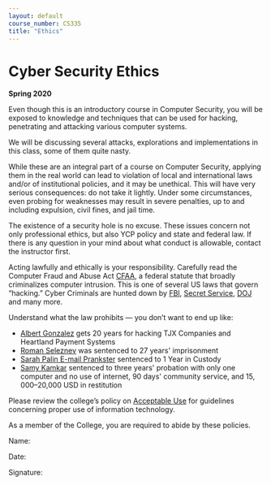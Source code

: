 ```yaml
---
layout: default
course_number: CS335
title: "Ethics"
---
```


Cyber Security Ethics
====================================

**Spring 2020**

Even though this is an introductory course in Computer Security, you will be exposed to knowledge and techniques that can be used for hacking, penetrating and attacking various computer systems.

We will be discussing several attacks, explorations and implementations in this class, some of them quite nasty.

While these are an integral part of a course on Computer Security, applying them in the real world can lead to violation of local and international laws and/or of institutional policies, and it may be unethical. This will have very serious consequences: do not take it lightly. Under some circumstances, even probing for weaknesses may result in severe penalties, up to and including expulsion, civil fines, and jail time.

The existence of a security hole is no excuse. These issues concern not only professional ethics, but also YCP policy and state and federal law. If there is any question in your mind about what conduct is allowable, contact the instructor first.

Acting lawfully and ethically is your responsibility. Carefully read the Computer Fraud and Abuse Act [CFAA]( http://uscode.house.gov/view.xhtml?req=(title:18%20section:1030%20edition:prelim)), a federal statute that broadly criminalizes computer intrusion. This is one of several US laws that govern “hacking.”
Cyber Criminals are hunted down by [FBI](https://www.fbi.gov/investigate/cyber), [Secret Service](https://www.secretservice.gov/investigation/#cyber), [DOJ](https://www.justice.gov/criminal-ccips) and many more.

Understand what the law prohibits — you don’t want to end up like:
- [Albert Gonzalez](https://www.wired.com/2010/03/tjx-sentencing/) gets 20 years for hacking TJX Companies and Heartland Payment Systems
- [Roman Seleznev](https://www.justice.gov/opa/pr/russian-cyber-criminal-sentenced-14-years-prison-role-organized-cybercrime-ring-responsible) was sentenced to 27 years' imprisonment
- [Sarah Palin E-mail Prankster](https://www.wired.com/2010/11/palin-hacker-sentenced/) sentenced to 1 Year in Custody
- [Samy Kamkar](https://www.scmagazine.com/home/security-news/myspace-superworm-creator-sentenced-to-probation-community-service/) sentenced to three years' probation with only one computer and no use of internet, 90 days' community service, and $15,000–$20,000 USD in restitution

Please review the college’s policy on [Acceptable Use](https://itkb.ycp.edu/article.php?id=1068) for guidelines concerning proper use of information technology.

As a member of the College, you are required to abide by these policies.

Name:

Date:

Signature:
